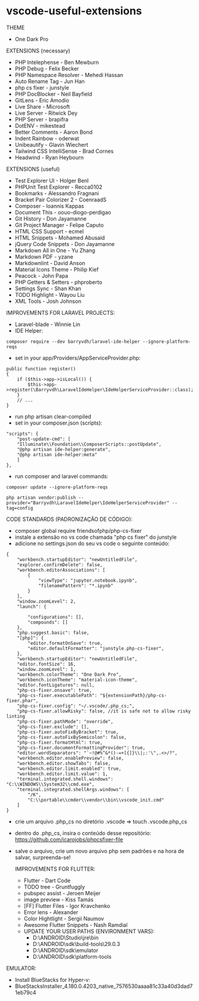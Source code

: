 # vscode-useful-extensions
THEME
 - One Dark Pro
 
EXTENSIONS (necessary)
 - PHP Intelephense - Ben Mewburn
 - PHP Debug - Felix Becker
 - PHP Namespace Resolver - Mehedi Hassan
 - Auto Rename Tag - Jun Han
 - php cs fixer - junstyle
 - PHP DocBlocker - Neil Bayfield
 - GitLens - Eric Amodio
 - Live Share - Microsoft
 - Live Server - Ritwick Dey
 - PHP Server - brapifra
 - DotENV - mikestead
 - Better Comments - Aaron Bond
 - Indent Rainbow - oderwat
 - Unibeautify - Glavin Wiechert
 - Tailwind CSS IntelliSense - Brad Cornes
 - Headwind - Ryan Heybourn

EXTENSIONS (useful)
 - Test Explorer UI - Holger Benl
 - PHPUnit Test Explorer - Recca0102
 - Bookmarks - Alessandro Fragnani
 - Bracket Pair Colorizer 2 - CoenraadS
 - Composer - Ioannis Kappas
 - Document This - oouo-diogo-perdigao
 - Git History - Don Jayamanne
 - Git Project Manager - Felipe Caputo
 - HTML CSS Support - ecmel
 - HTML Snippets - Mohamed Abusaid
 - jQuery Code Snippets - Don Jayamanne
 - Markdown All in One - Yu Zhang
 - Markdown PDF - yzane
 - Markdownlint - David Anson
 - Material Icons Theme - Philip Kief
 - Peacock - John Papa
 - PHP Getters & Setters - phproberto
 - Settings Sync - Shan Khan
 - TODO Highlight - Wayou Liu
 - XML Tools - Josh Johnson
 
IMPROVEMENTS FOR LARAVEL PROJECTS:
 - Laravel-blade - Winnie Lin
 - IDE Helper:
```
composer require --dev barryvdh/laravel-ide-helper --ignore-platform-reqs
```
 - set in your app/Providers/AppServiceProvider.php:
```
public function register()
{
    if ($this->app->isLocal()) {
        $this->app->register(\Barryvdh\LaravelIdeHelper\IdeHelperServiceProvider::class);
    }
    // ...
}
```
 - run php artisan clear-compiled
 - set in your composer.json (scripts):
```
"scripts": {
    "post-update-cmd": [
    "Illuminate\\Foundation\\ComposerScripts::postUpdate",
    "@php artisan ide-helper:generate",
    "@php artisan ide-helper:meta"
    ]
},
```
   
   - run composer and laravel commands:
```
composer update --ignore-platform-reqs

php artisan vendor:publish --provider="Barryvdh\LaravelIdeHelper\IdeHelperServiceProvider" --tag=config
```
    
CODE STANDARDS (PADRONIZAÇÃO DE CÓDIGO):
 - composer global require friendsofphp/php-cs-fixer
 - instale a extensão no vs code chamada "php cs fixer" do junstyle
 - adicione no settings.json do seu vs code o seguinte conteúdo:
```
{
    "workbench.startupEditor": "newUntitledFile",
    "explorer.confirmDelete": false,
    "workbench.editorAssociations": [
        {
            "viewType": "jupyter.notebook.ipynb",
            "filenamePattern": "*.ipynb"
        }
    ],
    "window.zoomLevel": 2,
    "launch": {
    
        "configurations": [],
        "compounds": []
    },
    "php.suggest.basic": false,
    "[php]": {
        "editor.formatOnSave": true,
        "editor.defaultFormatter": "junstyle.php-cs-fixer",
    },
    "workbench.startupEditor": "newUntitledFile",
    "editor.fontSize": 16,
    "window.zoomLevel": 1,
    "workbench.colorTheme": "One Dark Pro",
    "workbench.iconTheme": "material-icon-theme",
    "editor.fontLigatures": null,
    "php-cs-fixer.onsave": true,
    "php-cs-fixer.executablePath": "${extensionPath}/php-cs-fixer.phar",
    "php-cs-fixer.config": "~/.vscode/.php_cs;",
    "php-cs-fixer.allowRisky": false, //it is safe not to allow risky linting
    "php-cs-fixer.pathMode": "override",
    "php-cs-fixer.exclude": [],
    "php-cs-fixer.autoFixByBracket": true,
    "php-cs-fixer.autoFixBySemicolon": false,
    "php-cs-fixer.formatHtml": true,
    "php-cs-fixer.documentFormattingProvider": true,
    "editor.wordSeparators": "`~!@#%^&*()-=+[{]}\\|;:'\",.<>/?",
    "workbench.editor.enablePreview": false,
    "workbench.editor.showTabs": false,
    "workbench.editor.limit.enabled": true,
    "workbench.editor.limit.value": 1,
    "terminal.integrated.shell.windows": "C:\\WINDOWS\\System32\\cmd.exe",
    "terminal.integrated.shellArgs.windows": [
        "/K",
        "C:\\portable\\cmder\\vendor\\bin\\vscode_init.cmd"
    ]
}
```
 - crie um arquivo .php_cs no diretório .vscode => touch .vscode\.php_cs
 - dentro do .php_cs, insira o conteúdo desse repositório: https://github.com/icarojobs/phpcsfixer-file
 - salve o arquivo, crie um novo arquivo php sem padrões e na hora de salvar, surpreenda-se!
 
    
    IMPROVEMENTS FOR FLUTTER:
     - Flutter - Dart Code
     - TODO tree - Gruntfuggly
     - pubspec assist - Jeroen Meijer
     - image preview - Kiss Tamás
     - [FF] Flutter Files - Igor Kravchenko
     - Error lens - Alexander
     - Color Hightlight - Sergii Naumov
     - Awesome Flutter Snippets - Nash Ramdial
     - UPDATE YOUR USER PATHS (ENVIRONMENT VARS):
       - D:\ANDROID\Studio\jre\bin
       - D:\ANDROID\sdk\build-tools\29.0.3
       - D:\ANDROID\sdk\emulator
       - D:\ANDROID\sdk\platform-tools
       
EMULATOR:
 - Install BlueStacks for Hyper-v:
  - BlueStacksInstaller_4.180.0.4203_native_7576530aaaa81c33a40d3dad71eb79c4
